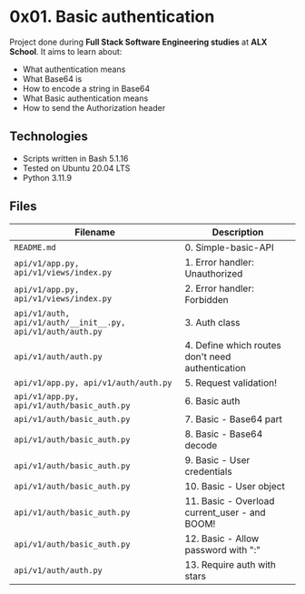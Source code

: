 
# 0x01. Basic authentication

Project done during **Full Stack Software Engineering studies** at **ALX School**. It aims to learn about: 
- What authentication means
- What Base64 is
- How to encode a string in Base64
- What Basic authentication means
- How to send the Authorization header

## Technologies
* Scripts written in Bash 5.1.16
* Tested on Ubuntu 20.04 LTS
* Python 3.11.9

## Files

| Filename | Description |
| -------- | ----------- |
| `README.md` | 0. Simple-basic-API |
| `api/v1/app.py, api/v1/views/index.py` | 1. Error handler: Unauthorized |
| `api/v1/app.py, api/v1/views/index.py` | 2. Error handler: Forbidden |
| `api/v1/auth, api/v1/auth/__init__.py, api/v1/auth/auth.py` | 3. Auth class |
| `api/v1/auth/auth.py` | 4. Define which routes don't need authentication |
| `api/v1/app.py, api/v1/auth/auth.py` | 5. Request validation! |
| `api/v1/app.py, api/v1/auth/basic_auth.py` | 6. Basic auth |
| `api/v1/auth/basic_auth.py` | 7. Basic - Base64 part |
| `api/v1/auth/basic_auth.py` | 8. Basic - Base64 decode |
| `api/v1/auth/basic_auth.py` | 9. Basic - User credentials |
| `api/v1/auth/basic_auth.py` | 10. Basic - User object |
| `api/v1/auth/basic_auth.py` | 11. Basic - Overload current_user - and BOOM! |
| `api/v1/auth/basic_auth.py` | 12. Basic - Allow password with ":" |
| `api/v1/auth/auth.py` | 13. Require auth with stars |
